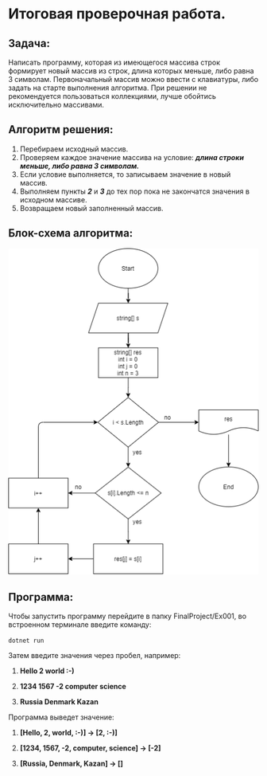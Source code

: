 # Итоговая проверочная работа.

## Задача:

 Написать программу, которая из имеющегося массива строк формирует новый массив из строк, длина которых меньше, либо равна 3 символам. Первоначальный массив можно ввести с клавиатуры, либо задать на старте выполнения алгоритма. При решении не рекомендуется пользоваться коллекциями, лучше обойтись исключительно массивами.

 ## Алгоритм решения:
 1. Перебираем исходный массив.
 2. Проверяем каждое значение массива на условие: ***длина строки меньше, либо равна 3 символам.***
 3. Если условие выполняется, то записываем значение в новый массив.
 4. Выполняем пункты ***2*** и ***3*** до тех пор пока не закончатся значения в исходном массиве.
 5. Возвращаем новый заполненный массив.

 ## Блок-схема алгоритма: 
 ![Здесь блоксхема алгоритма](image.png)

## Программа:

Чтобы запустить программу перейдите в папку FinalProject/Ex001, во встроенном терминале введите команду: 

`dotnet run`

Затем введите значения через пробел, например:

1. __Hello 2 world :-)__

2. __1234 1567 -2 computer science__

3. __Russia Denmark Kazan__

Программа выведет значение:

1. __[Hello, 2, world, :-)] -> [2, :-)]__

2. __[1234, 1567, -2, computer, science] -> [-2]__

3. __[Russia, Denmark, Kazan] -> []__



